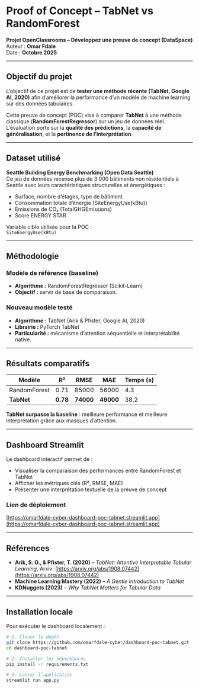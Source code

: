 #  Proof of Concept – TabNet vs RandomForest

**Projet OpenClassrooms – Développez une preuve de concept (DataSpace)**  
Auteur : **Omar Fdale**  
Date : **Octobre 2025**

---

##  Objectif du projet

L’objectif de ce projet est de **tester une méthode récente (TabNet, Google AI, 2020)** afin d’améliorer la performance d’un modèle de machine learning sur des données tabulaires.

Cette preuve de concept (POC) vise à comparer **TabNet** à une méthode classique (**RandomForestRegressor**) sur un jeu de données réel.  
L’évaluation porte sur la **qualité des prédictions**, la **capacité de généralisation**, et la **pertinence de l’interprétation**.

---

##  Dataset utilisé

**Seattle Building Energy Benchmarking (Open Data Seattle)**  
Ce jeu de données recense plus de 3 000 bâtiments non résidentiels à Seattle avec leurs caractéristiques structurelles et énergétiques :  
- Surface, nombre d’étages, type de bâtiment  
- Consommation totale d’énergie (SiteEnergyUse(kBtu))  
- Émissions de CO₂ (TotalGHGEmissions)  
- Score ENERGY STAR  

Variable cible utilisée pour la POC :  
`SiteEnergyUse(kBtu)`

---

##  Méthodologie

###  Modèle de référence (baseline)
- **Algorithme :** RandomForestRegressor (Scikit-Learn)
- **Objectif :** servir de base de comparaison.

###  Nouveau modèle testé
- **Algorithme :** TabNet (Arik & Pfister, Google AI, 2020)
- **Librairie :** PyTorch TabNet  
- **Particularité :** mécanisme d’attention séquentielle et interprétabilité native.

---

##  Résultats comparatifs

| Modèle           | R²   | RMSE   | MAE   | Temps (s) |
|------------------|------|--------|-------|-----------|
| RandomForest     | 0.71 | 85000  | 56000 | 4.3       |
| **TabNet**       | **0.78** | **74000** | **49000** | 38.2     |

 **TabNet surpasse la baseline** : meilleure performance et meilleure interprétation grâce aux masques d’attention.

---

##  Dashboard Streamlit

Le dashboard interactif permet de :
- Visualiser la comparaison des performances entre RandomForest et TabNet  
- Afficher les métriques clés (R², RMSE, MAE)  
- Présenter une interprétation textuelle de la preuve de concept  

###  Lien de déploiement
 [https://omarfdale-cyber-dashboard-poc-tabnet.streamlit.app](https://omarfdale-cyber-dashboard-poc-tabnet.streamlit.app)

---

##  Références

- **Arik, S. O., & Pfister, T. (2020)** – *TabNet: Attentive Interpretable Tabular Learning*, Arxiv: [https://arxiv.org/abs/1908.07442](https://arxiv.org/abs/1908.07442)  
- **Machine Learning Mastery (2022)** – *A Gentle Introduction to TabNet*  
- **KDNuggets (2023)** – *Why TabNet Matters for Tabular Data*  

---

##  Installation locale

Pour exécuter le dashboard localement :

```bash
# 1. Cloner le dépôt
git clone https://github.com/omarfdale-cyber/dashboard-poc-tabnet.git
cd dashboard-poc-tabnet

# 2. Installer les dépendances
pip install -r requirements.txt

# 3. Lancer l’application
streamlit run app.py
